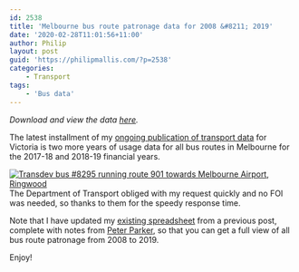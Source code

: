 ```yaml
---
id: 2538
title: 'Melbourne bus route patronage data for 2008 &#8211; 2019'
date: '2020-02-28T11:01:56+11:00'
author: Philip
layout: post
guid: 'https://philipmallis.com/?p=2538'
categories:
    - Transport
tags:
    - 'Bus data'
---
```


 *Download and view the data [here](https://drive.google.com/file/d/1rf0B74BxwkBedQ8RExe0W0r5Rto6_7cu/view?usp=sharing).*

The latest installment of my [ongoing publication of transport data](https://philipmallis.com/blog/2019/04/05/melbourne-bus-patronage-data-2008-2017/) for Victoria is two more years of usage data for all bus routes in Melbourne for the 2017-18 and 2018-19 financial years.

[![Transdev bus #8295 running route 901 towards Melbourne Airport, Ringwood](https://live.staticflickr.com/4600/38476522824_c7d418ce42_z.jpg)](https://www.flickr.com/photos/philipmallis/38476522824/ "Transdev bus #8295 running route 901 towards Melbourne Airport, Ringwood")<script async="" charset="utf-8" src="//embedr.flickr.com/assets/client-code.js"></script>The Department of Transport obliged with my request quickly and no FOI was needed, so thanks to them for the speedy response time.

Note that I have updated my [existing spreadsheet](https://philipmallis.com/blog/2019/04/05/melbourne-bus-patronage-data-2008-2017/) from a previous post, complete with notes from [Peter Parker](https://melbourneontransit.blogspot.com/), so that you can get a full view of all bus route patronage from 2008 to 2019.

Enjoy!